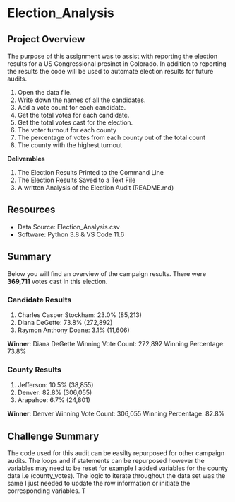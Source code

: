 # Election_Analysis
## Project Overview
The purpose of this assignment was to assist with reporting the election results for a US Congressional presinct in Colorado.  In addition to reporting the results the code will be used to automate election results for future audits.

1. Open the data file.
2. Write down the names of all the candidates.
3. Add a vote count for each candidate.
4. Get the total votes for each candidate.
5. Get the total votes cast for the election.
6. The voter turnout for each county
7. The percentage of votes from each county out of the total count
8. The county with the highest turnout

**Deliverables**
1. The Election Results Printed to the Command Line
2. The Election Results Saved to a Text File
3. A written Analysis of the Election Audit (README.md)

## Resources
- Data Source: Election_Analysis.csv
- Software: Python 3.8 & VS Code 11.6
## Summary

Below you will find an overview of the campaign results. There were **369,711** votes cast in this election. 

### Candidate Results

1. Charles Casper Stockham: 23.0% (85,213)
2. Diana DeGette: 73.8% (272,892)
3. Raymon Anthony Doane: 3.1% (11,606)

**Winner**: Diana DeGette
Winning Vote Count: 272,892
Winning Percentage: 73.8%

### County Results
1. Jefferson: 10.5% (38,855)
2. Denver: 82.8% (306,055)
3. Arapahoe: 6.7% (24,801)

**Winner**: Denver
Winning Vote Count: 306,055
Winning Percentage: 82.8%

## Challenge Summary
The code used for this audit can be easilty repurposed for other campaign audits. The loops and if statements can be repurposed however the variables may need to be reset for example I added variables for the county data i.e (county_votes).  The logic to iterate throughout the data set was the same I just needed to update the row information or initiate the corresponding variables.  T 


